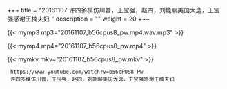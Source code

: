 +++
title = "20161107  许四多模仿川普，王宝强，赵四，刘能聊美国大选，王宝强感谢王楠夫妇 "
description = ""
weight = 20
+++

{{< mymp3 mp3="20161107_b56cpus8_pw.mp4.wav.mp3" >}}

{{< mymp4 mp4="20161107_b56cpus8_pw.mp4" >}}

{{< mymkv mkv="20161107_b56cpus8_pw.mkv" >}}

     https://www.youtube.com/watch?v=b56cPUS8_Pw 
     许四多模仿川普，王宝强，赵四，刘能聊美国大选，王宝强感谢王楠夫妇 
     
